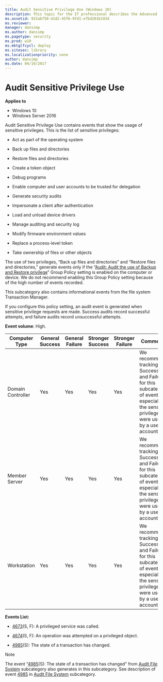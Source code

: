 ```yaml
---
title: Audit Sensitive Privilege Use (Windows 10)
description: This topic for the IT professional describes the Advanced Security Audit policy setting, Audit Sensitive Privilege Use, which determines whether the operating system generates audit events when sensitive privileges (user rights) are used.
ms.assetid: 915abf50-42d2-45f6-9fd1-e7bd201b193d
ms.reviewer: 
manager: dansimp
ms.author: dansimp
ms.pagetype: security
ms.prod: w10
ms.mktglfcycl: deploy
ms.sitesec: library
ms.localizationpriority: none
author: dansimp
ms.date: 04/19/2017
---
```


# Audit Sensitive Privilege Use

**Applies to**
-   Windows 10
-   Windows Server 2016


Audit Sensitive Privilege Use contains events that show the usage of sensitive privileges. This is the list of sensitive privileges:

-   Act as part of the operating system

-   Back up files and directories

-   Restore files and directories

-   Create a token object

-   Debug programs

-   Enable computer and user accounts to be trusted for delegation

-   Generate security audits

-   Impersonate a client after authentication

-   Load and unload device drivers

-   Manage auditing and security log

-   Modify firmware environment values

-   Replace a process-level token

-   Take ownership of files or other objects

The use of two privileges, “Back up files and directories” and “Restore files and directories,” generate events only if the “[Audit: Audit the use of Backup and Restore privilege](https://technet.microsoft.com/library/jj852206.aspx)” Group Policy setting is enabled on the computer or device. We do not recommend enabling this Group Policy setting because of the high number of events recorded.

This subcategory also contains informational events from the file system Transaction Manager.

If you configure this policy setting, an audit event is generated when sensitive privilege requests are made. Success audits record successful attempts, and failure audits record unsuccessful attempts.

**Event volume**: High.

| Computer Type     | General Success | General Failure | Stronger Success | Stronger Failure | Comments                                                                                                                                      |
|-------------------|-----------------|-----------------|------------------|------------------|-----------------------------------------------------------------------------------------------------------------------------------------------|
| Domain Controller | Yes             | Yes             | Yes              | Yes              | We recommend tracking Success and Failure for this subcategory of events, especially if the sensitive privileges were used by a user account. |
| Member Server     | Yes             | Yes             | Yes              | Yes              | We recommend tracking Success and Failure for this subcategory of events, especially if the sensitive privileges were used by a user account. |
| Workstation       | Yes             | Yes             | Yes              | Yes              | We recommend tracking Success and Failure for this subcategory of events, especially if the sensitive privileges were used by a user account. |

**Events List:**

-   [4673](event-4673.md)(S, F): A privileged service was called.

-   [4674](event-4674.md)(S, F): An operation was attempted on a privileged object.

-   [4985](event-4985.md)(S): The state of a transaction has changed.

>[!NOTE] 
> The event “[4985](event-4985.md)(S): The state of a transaction has changed" from [Audit File System](audit-file-system.md) subcategory also generates in this subcategory. See description of event [4985](event-4985.md) in [Audit File System](audit-file-system.md) subcategory.


